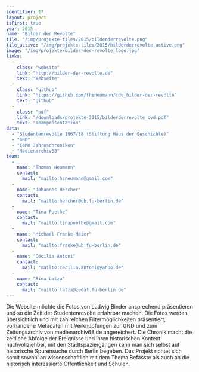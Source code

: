 ```yaml
---
identifier: 17
layout: project
isFirst: true
year: 2015
name: "Bilder der Revolte"
tile: "/img/projekte-tiles/2015/bilderderrevolte.png"
tile_active: "/img/projekte-tiles/2015/bilderderrevolte-active.png"
image: "/img/projekte/bilder-der-revolte_logo.jpg"
links:
  -
    class: "website"
    link: "http://bilder-der-revolte.de"
    text: "Webseite"
  -
    class: "github"
    link: "https://github.com/thsneumann/cdv_bilder-der-revolte"
    text: "github"
  -
    class: "pdf"
    link: "/downloads/projekte-2015/bilderderrevolte_cvd.pdf"
    text: "Teampräsentation"
data:
  - "Studentenrevolte 1967/18 (Stiftung Haus der Geschichte)"
  - "GND"
  - "LeMO Jahreschroniken"
  - "Medienarchiv68"
team:
  -
    name: "Thomas Neumann"
    contact:
      mail: "mailto:hsneumann@gmail.com"
  -
    name: "Johannes Hercher"
    contact:
      mail: "mailto:hercher@ub.fu-berlin.de"
  -
    name: "Tina Poethe"
    contact:
      mail: "mailto:tinapoethe@gmail.com"
  -
    name: "Michael Franke-Maier"
    contact:
      mail: "mailto:franke@ub.fu-berlin.de"
  -
    name: "Cécilia Antoni"
    contact:
      mail: "mailto:cecilia.antoni@yahoo.de"
  -
    name: "Sina Latza"
    contact:
      mail: "mailto:latza@zedat.fu-berlin.de"
---
```

Die Website möchte die Fotos von Ludwig Binder ansprechend präsentieren und so die Zeit der Studentenrevolte erfahrbar
machen. Die Fotos werden übersichtlich und mit zahlreichen Filtermöglichkeiten präsentiert, vorhandene Metadaten mit
Verknüpfungen zur GND und zum Zeitungsarchiv von medienarchiv68.de angereichert. Die Chronik macht die zeitliche Abfolge
der Ereignisse und ihren historischen Kontext nachvollziehbar, mit den Stadtspaziergängen kann man sich selbst auf
historische Spurensuche durch Berlin begeben. Das Projekt richtet sich somit sowohl an wissenschaftlich mit dem Thema
Befasste als auch an die historisch interessierte Öffentlichkeit und Schulen.
